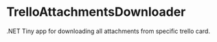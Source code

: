 # TrelloAttachmentsDownloader
.NET Tiny app for downloading all attachments from specific trello card.
